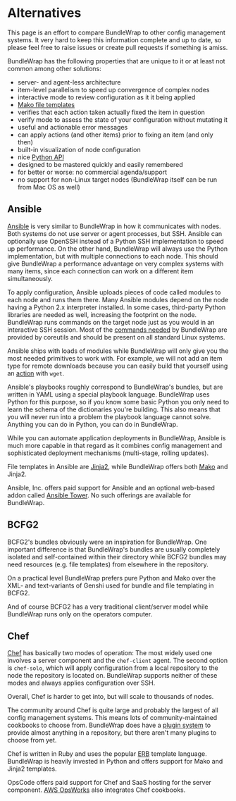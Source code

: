 # Alternatives

<div class="alert alert-info">This page is an effort to compare BundleWrap to other config management systems. It very hard to keep this information complete and up to date, so please feel free to raise issues or create pull requests if something is amiss.</div>

BundleWrap has the following properties that are unique to it or at least not common among other solutions:

* server- and agent-less architecture
* item-level parallelism to speed up convergence of complex nodes
* interactive mode to review configuration as it it being applied
* [Mako file templates](../items/file_templates)
* verifies that each action taken actually fixed the item in question
* verify mode to assess the state of your configuration without mutating it
* useful and actionable error messages
* can apply actions (and other items) prior to fixing an item (and only then)
* built-in visualization of node configuration
* nice [Python API](../guide/api.md)
* designed to be mastered quickly and easily remembered
* for better or worse: no commercial agenda/support
* no support for non-Linux target nodes (BundleWrap itself can be run from Mac OS as well)


## Ansible

[Ansible](http://ansible.com>) is very similar to BundleWrap in how it communicates with nodes. Both systems do not use server or agent processes, but SSH. Ansible can optionally use OpenSSH instead of a Python SSH implementation to speed up performance. On the other hand, BundleWrap will always use the Python implementation, but with multiple connections to each node. This should give BundleWrap a performance advantage on very complex systems with many items, since each connection can work on a different item simultaneously.

To apply configuration, Ansible uploads pieces of code called modules to each node and runs them there. Many Ansible modules depend on the node having a Python 2.x interpreter installed. In some cases, third-party Python libraries are needed as well, increasing the footprint on the node. BundleWrap runs commands on the target node just as you would in an interactive SSH session. Most of the [commands needed](../guide/installation.md#requirements-for-managed-systems) by BundleWrap are provided by coreutils and should be present on all standard Linux systems.

Ansible ships with loads of modules while BundleWrap will only give you the most needed primitives to work with. For example, we will not add an item type for remote downloads because you can easily build that yourself using an [action](../items/action.md) with `wget`.

Ansible's playbooks roughly correspond to BundleWrap's bundles, but are written in YAML using a special playbook language. BundleWrap uses Python for this purpose, so if you know some basic Python you only need to learn the schema of the dictionaries you're building. This also means that you will never run into a problem the playbook language cannot solve. Anything you can do in Python, you can do in BundleWrap.

While you can automate application deployments in BundleWrap, Ansible is much more capable in that regard as it combines config management and sophisticated deployment mechanisms (multi-stage, rolling updates).

File templates in Ansible are [Jinja2](http://jinja2.pocoo.org), while BundleWrap offers both [Mako](http://makotemplates.org>) and Jinja2.

Ansible, Inc. offers paid support for Ansible and an optional web-based addon called [Ansible Tower](http://ansible.com/tower). No such offerings are available for BundleWrap.


BCFG2
-----

BCFG2's bundles obviously were an inspiration for BundleWrap. One important difference is that BundleWrap's bundles are usually completely isolated and self-contained within their directory while BCFG2 bundles may need resources (e.g. file templates) from elsewhere in the repository.

On a practical level BundleWrap prefers pure Python and Mako over the XML- and text-variants of Genshi used for bundle and file templating in BCFG2.

And of course BCFG2 has a very traditional client/server model while BundleWrap runs only on the operators computer.


Chef
----

[Chef](http://www.getchef.com) has basically two modes of operation: The most widely used one involves a server component and the `chef-client` agent. The second option is `chef-solo`, which will apply configuration from a local repository to the node the repository is located on. BundleWrap supports neither of these modes and always applies configuration over SSH.

Overall, Chef is harder to get into, but will scale to thousands of nodes.

The community around Chef is quite large and probably the largest of all config management systems. This means lots of community-maintained cookbooks to choose from. BundleWrap does have a [plugin system](../repo/plugins.md) to provide almost anything in a repository, but there aren't many plugins to choose from yet.

Chef is written in Ruby and uses the popular [ERB](http://www.kuwata-lab.com/erubis/) template language. BundleWrap is heavily invested in Python and offers support for Mako and Jinja2 templates.

OpsCode offers paid support for Chef and SaaS hosting for the server component. [AWS OpsWorks](http://aws.amazon.com/opsworks/) also integrates Chef cookbooks.
